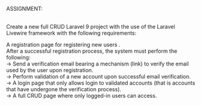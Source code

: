 ASSIGNMENT:

 <br>
Create a new full CRUD Laravel 9 project with the use of the Laravel Livewire framework with the following requirements: <br>

A registration page for registering new users . <br>
After a successful registration process, the system must perform the following: <br>
    ->  Send a verification email bearing a mechanism (link) to verify the email used by the user upon registration. <br>
    ->  Perform validation of a new account upon successful email verification. <br>
    ->  A login page that only allows login to validated accounts (that is accounts that have undergone the verification process). <br>
    ->  A full CRUD page where only logged-in users can access.
